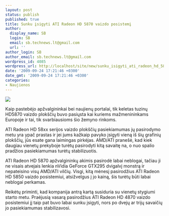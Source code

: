 ```yaml
---
layout: post
status: publish
published: true
title: Sunku įsigyti ATI Radeon HD 5870 vaizdo posistemį
author:
  display_name: SB
  login: SB
  email: sb.technews.lt@gmail.com
  url: ''
author_login: SB
author_email: sb.technews.lt@gmail.com
wordpress_id: 4085
wordpress_url: http://localhost/site/new/sunku_isigyti_ati_radeon_hd_5870_vaizdo_posistemi/
date: '2009-09-24 17:21:46 +0300'
date_gmt: '2009-09-24 17:21:46 +0300'
categories:
- Naujienos
---
```

<div class="imgright"><img src="http://t3.gstatic.com/images?q=tbn:MI1TVRX3OZROuM:http://www.modreactor.com/images/stories/news/2009/September/10/Radeon_HD_5870_02.jpg"  /></div>
<p>Kaip pastebėjo apžvalgininkai bei naujienų portalai, tik keletas tuzinų HD5870 vaizdo plokščių buvo pasiųsta kai kuriems mažmenininkams Europoje ir tai, tik svarbiausioms šio žemyno rinkoms.</p>
<p>ATI Radeon HD 58xx serijos vaizdo plokščių pasiekiamumas jų pasirodymo metu yra ypač prastas ir jei jums kažkaip pavyko įsigyti vieną iš šių grafinių plokščių, jūs esate gana laimingas pirkėjas. AMD/ATI pranešė, kad kiek daugiau vienetų prekyboje turėtų pasirodyti kitą savaitę na, o nuo spalio pradžios pasiekiamumas turėtų stabilizuotis.</p>
<p>ATI Radeon HD 5870 apžvalgininkų akimis pasirodė labai neblogai, tačiau ji ne visais atvejais lenkia nVidia GeForce GTX295 dvigalvį monstrą ir nepateisino visų AMD/ATI vilčių. Visgi, kitą mėnesį pasirodžius ATI Radeon HD 5850 vaizdo posistemiui, atsižvelgus į jo kainą, šis turėtų būti labai neblogai perkamas.</p>
<p>Reikėtų priminti, kad kompanija antrą kartą susiduria su vienetų stygiumi starto metu. Praėjusią vasarą pasirodžius ATI Radeon HD 4870 vaizdo posistemiui jį taip pat buvo labai sunku įsigyti, nors po dvejų ar trijų savaičių jo pasiekiamumas stabilizavosi.<br /></p>
